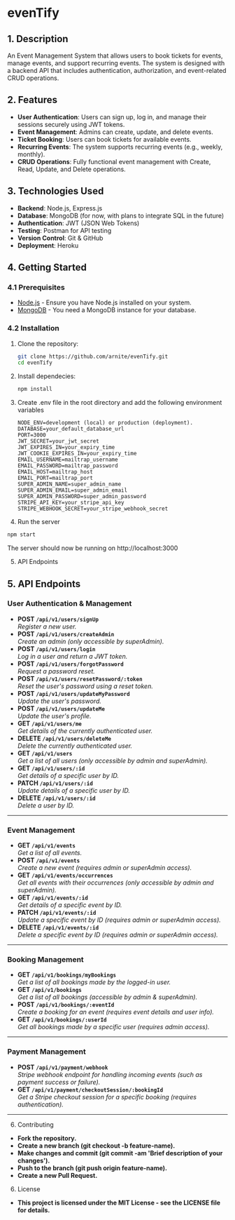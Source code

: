 # evenTify

## 1. Description

An Event Management System that allows users to book tickets for events, manage events, and support recurring events. The system is designed with a backend API that includes authentication, authorization, and event-related CRUD operations.

## 2. Features

- **User Authentication**: Users can sign up, log in, and manage their sessions securely using JWT tokens.
- **Event Management**: Admins can create, update, and delete events.
- **Ticket Booking**: Users can book tickets for available events.
- **Recurring Events**: The system supports recurring events (e.g., weekly, monthly).
- **CRUD Operations**: Fully functional event management with Create, Read, Update, and Delete operations.

## 3. Technologies Used

- **Backend**: Node.js, Express.js
- **Database**: MongoDB (for now, with plans to integrate SQL in the future)
- **Authentication**: JWT (JSON Web Tokens)
- **Testing**: Postman for API testing
- **Version Control**: Git & GitHub
- **Deployment**: Heroku

## 4. Getting Started

### 4.1 Prerequisites

- [Node.js](https://nodejs.org/) - Ensure you have Node.js installed on your system.
- [MongoDB](https://www.mongodb.com/) - You need a MongoDB instance for your database.

### 4.2 Installation

1. Clone the repository:

   ```bash
   git clone https://github.com/arnite/evenTify.git
   cd evenTify
   ```

2. Install dependecies:

   ```bash
   npm install
   ```

3. Create .env file in the root directory and add the following environment variables

   ```env
   NODE_ENV=development (local) or production (deployment).
   DATABASE=your_default_database_url
   PORT=3000
   JWT_SECRET=your_jwt_secret
   JWT_EXPIRES_IN=your_expiry_time
   JWT_COOKIE_EXPIRES_IN=your_expiry_time
   EMAIL_USERNAME=mailtrap_username
   EMAIL_PASSWORD=mailtrap_password
   EMAIL_HOST=mailtrap_host
   EMAIL_PORT=mailtrap_port
   SUPER_ADMIN_NAME=super_admin_name
   SUPER_ADMIN_EMAIL=super_admin_email
   SUPER_ADMIN_PASSWORD=super_admin_password
   STRIPE_API_KEY=your_stripe_api_key
   STRIPE_WEBHOOK_SECRET=your_stripe_webhook_secret
   ```

4. Run the server

```bash
npm start
```

The server should now be running on
http://localhost:3000

5. API Endpoints

## 5. API Endpoints

### **User Authentication & Management**

- **POST `/api/v1/users/signUp`**  
  _Register a new user._
- **POST `/api/v1/users/createAdmin`**  
  _Create an admin (only accessible by superAdmin)._
- **POST `/api/v1/users/login`**  
  _Log in a user and return a JWT token._
- **POST `/api/v1/users/forgotPassword`**  
  _Request a password reset._
- **POST `/api/v1/users/resetPassword/:token`**  
  _Reset the user's password using a reset token._
- **POST `/api/v1/users/updateMyPassword`**  
  _Update the user's password._
- **POST `/api/v1/users/updateMe`**  
  _Update the user's profile._
- **GET `/api/v1/users/me`**  
  _Get details of the currently authenticated user._
- **DELETE `/api/v1/users/deleteMe`**  
  _Delete the currently authenticated user._
- **GET `/api/v1/users`**  
  _Get a list of all users (only accessible by admin and superAdmin)._
- **GET `/api/v1/users/:id`**  
  _Get details of a specific user by ID._
- **PATCH `/api/v1/users/:id`**  
  _Update details of a specific user by ID._
- **DELETE `/api/v1/users/:id`**  
  _Delete a user by ID._

---

### **Event Management**

- **GET `/api/v1/events`**  
  _Get a list of all events._
- **POST `/api/v1/events`**  
  _Create a new event (requires admin or superAdmin access)._
- **GET `/api/v1/events/occurrences`**  
  _Get all events with their occurrences (only accessible by admin and superAdmin)._
- **GET `/api/v1/events/:id`**  
  _Get details of a specific event by ID._
- **PATCH `/api/v1/events/:id`**  
  _Update a specific event by ID (requires admin or superAdmin access)._
- **DELETE `/api/v1/events/:id`**  
  _Delete a specific event by ID (requires admin or superAdmin access)._

---

### **Booking Management**

- **GET `/api/v1/bookings/myBookings`**  
  _Get a list of all bookings made by the logged-in user._
- **GET `/api/v1/bookings`**  
  _Get a list of all bookings (accessible by admin & superAdmin)._
- **POST `/api/v1/bookings/:eventId`**  
  _Create a booking for an event (requires event details and user info)._
- **GET `/api/v1/bookings/:userId`**  
  _Get all bookings made by a specific user (requires admin access)._

---

### **Payment Management**

- **POST `/api/v1/payment/webhook`**  
  _Stripe webhook endpoint for handling incoming events (such as payment success or failure)._
- **GET `/api/v1/payment/checkoutSession/:bookingId`**  
  _Get a Stripe checkout session for a specific booking (requires authentication)._

---

6. Contributing

- **Fork the repository.**
- **Create a new branch (git checkout -b feature-name).**
- **Make changes and commit (git commit -am 'Brief description of your changes').**
- **Push to the branch (git push origin feature-name).**
- **Create a new Pull Request.**

6. License

- **This project is licensed under the MIT License - see the LICENSE file for details.**
